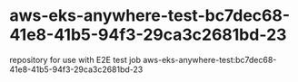 # aws-eks-anywhere-test-bc7dec68-41e8-41b5-94f3-29ca3c2681bd-23
repository for use with E2E test job aws-eks-anywhere-test:bc7dec68-41e8-41b5-94f3-29ca3c2681bd-23

